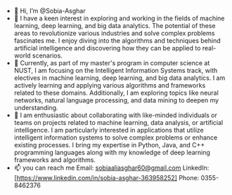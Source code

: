 - 👋 Hi, I’m @Sobia-Asghar
- 👀 I have a keen interest in exploring and working in the fields of machine learning, deep learning, and big data analytics. The potential of these areas to revolutionize various industries and solve complex problems fascinates me. I enjoy diving into the algorithms and techniques behind artificial intelligence and discovering how they can be applied to real-world scenarios.
- 🌱 Currently, as part of my master's program in computer science at NUST, I am focusing on the Intelligent Information Systems track, with electives in machine learning, deep learning, and big data analytics. I am actively learning and applying various algorithms and frameworks related to these domains. Additionally, I am exploring topics like neural networks, natural language processing, and data mining to deepen my understanding.
- 💞️ I am enthusiastic about collaborating with like-minded individuals or teams on projects related to machine learning, data analysis, or artificial intelligence. I am particularly interested in applications that utilize intelligent information systems to solve complex problems or enhance existing processes. I bring my expertise in Python, Java, and C++ programming languages along with my knowledge of deep learning frameworks and algorithms.
- 📫 you can reach me Email: sobiaaliasghar60@gmail.com
LinkedIn: [https://www.linkedin.com/in/sobia-asghar-363958252]
Phone: 0355-8462376

<!---
Sobia-Asghar/Sobia-Asghar is a ✨ special ✨ repository because its `README.md` (this file) appears on your GitHub profile.
You can click the Preview link to take a look at your changes.
--->
